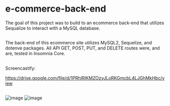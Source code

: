 # e-commerce-back-end
The goal of this project was to build to an ecommerce back-end that utilizes Sequalize to interact with a MySQL database.
##
The back-end of this ecommerce site utilizes MySQL2, Sequelize, and dotenve packages.  All API GET, POST, PUT, and DELETE routes were, and are, tested in Insomnia Core.
##
Screencastify:

https://drive.google.com/file/d/1PRhlRlKMZOzyJLoRKGmcbL4LJGhMkHbc/view
##
![image](https://user-images.githubusercontent.com/75334749/111934232-ff691d00-8a8e-11eb-9c02-6c28139c16ab.png)
![image](https://user-images.githubusercontent.com/75334749/111934375-43f4b880-8a8f-11eb-93ca-22d802c1fce6.png)
